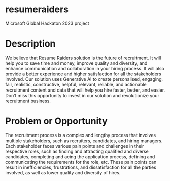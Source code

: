 # resumeraiders
Microsoft Global Hackaton 2023 project

# Description

We believe that Resume Raiders solution is the future of recruitment. It will help you to save time and money, improve quality and diversity, and enhance communication and collaboration in your hiring process. It will also provide a better experience and higher satisfaction for all the stakeholders involved. Our solution uses Generative AI to create personalised, engaging, fair, realistic, constructive, helpful, relevant, reliable, and actionable recruitment content and data that will help you hire faster, better, and easier. Don’t miss this opportunity to invest in our solution and revolutionize your recruitment business.

# Problem or Opportunity

The recruitment process is a complex and lengthy process that involves multiple stakeholders, such as recruiters, candidates, and hiring managers. Each stakeholder faces various pain points and challenges in their respective roles, such as finding and attracting qualified and diverse candidates, completing and acing the application process, defining and communicating the requirements for the role, etc. These pain points can result in inefficiencies, frustrations, and dissatisfaction for all the parties involved, as well as lower quality and diversity of hires.
